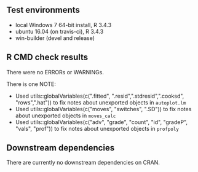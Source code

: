 ## Test environments
* local Windows 7 64-bit install, R 3.4.3
* ubuntu 16.04 (on travis-ci), R 3.4.3
* win-builder (devel and release)

## R CMD check results
There were no ERRORs or WARNINGs. 

There is one NOTE:
* Used utils::globalVariables(c(".fitted", ".resid",".stdresid",".cooksd",
"rows",".hat")) to fix notes about unexported objects in `autoplot.lm`
* Used utils::globalVariables(c("moves", "switches", ".SD")) to fix notes about 
unexported objects in `moves_calc`
* Used utils::globalVariables(c("adv", "grade", "count", "id", "gradeP", 
"vals", "prof")) to fix notes about unexported objects in `profpoly`


## Downstream dependencies
There are currently no downstream dependencies on CRAN.